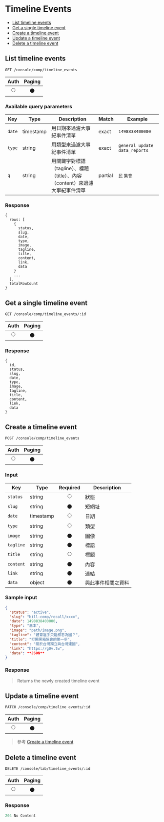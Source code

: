 # Timeline Events

- [List timeline events](#list-timeline-events)
- [Get a single timeline event](#get-a-single-timeline-events)
- [Create a timeline event](#create-a-timeline-events)
- [Update a timeline event](#update-a-timeline-events)
- [Delete a timeline event](#delete-a-timeline-events)

## List timeline events
```
GET /console/comp/timeline_events
```

| Auth | Paging |
| :---: | :---: |
| 🌕 | 🌑 |

### Available query parameters

| Key | Type | Description | Match | Example |
| --- | --- | --- | --- | --- |
| `date` | timestamp | 用日期來過濾大事紀事件清單 | exact | `1498838400000` |
| `type` | string | 用類型來過濾大事紀事件清單 | exact | `general_update` `data_reports` |
| `q` | string | 用關鍵字對標語（tagline）、標題（title）、內容（content）來過濾大事紀事件清單 | partial | `民` `集會` |

### Response
```
{
  rows: [
    {
      status,
      slug,
      date,
      type,
      image,
      tagline,
      title,
      content,
      link,
      data
    }
    ...
  ],
  totalRowCount
}
```

## Get a single timeline event
```
GET /console/comp/timeline_events/:id
```

| Auth | Paging |
| :---: | :---: |
| 🌕 | 🌑 |

### Response
```
{
  id,
  status,
  slug,
  date,
  type,
  image,
  tagline,
  title,
  content,
  link,
  data
}
```

## Create a timeline event
```
POST /console/comp/timeline_events
```

| Auth | Paging |
| :---: | :---: |
| 🌕 | 🌑 |

### Input

| Key | Type | Required | Description |
| --- | --- | :---: | --- |
| `status` | string | 🌕 | 狀態 |
| `slug` | string | 🌑 | 短網址 |
| `date` | timestamp | 🌕 | 日期 |
| `type` | string | 🌕 | 類型 |
| `image` | string | 🌑 | 圖像 |
| `tagline` | string | 🌑 | 標語 |
| `title` | string | 🌕 | 標題 |
| `content` | string | 🌑 | 內容 |
| `link` | string | 🌑 | 連結 |
| `data` | object | 🌑 | 與此事件相關之資料 |

### Sample input
```json
{
  "status": "active",
  "slug": "bill-comp/recall/xxxx",
  "date": 1498838400000,
  "type": "基本",
  "image": "path/image.png",
  "tagline": "體育選手只能相忍為國？",
  "title": "打開黑箱協會的第一步",
  "content": "關於台灣獨立與台灣建國",
  "link": "https://g0v.tw",
  "data": **JSON**
}
```

### Response
> Returns the newly created timeline event

## Update a timeline event
```
PATCH /console/comp/timeline_events/:id
```

| Auth | Paging |
| :---: | :---: |
| 🌕 | 🌑 |

> 參考 [Create a timeline event](#create-a-timeline-event)

## Delete a timeline event
```
DELETE /console/lab/timeline_events/:id
```

| Auth | Paging |
| :---: | :---: |
| 🌕 | 🌑 |

### Response
```javascript
204 No Content
```
